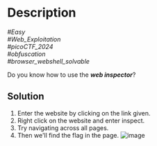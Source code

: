 # Description

_#Easy_<br>
_#Web_Exploitation_<br>
_#picoCTF_2024_<br>
_#obfuscation_<br>
_#browser_webshell_solvable_<br>

Do you know how to use the ***web inspector***?

## Solution

1. Enter the website by clicking on the link given.
2. Right click on the website and enter inspect.
3. Try navigating across all pages.
4. Then we'll find the flag in the page.
   ![image](https://github.com/user-attachments/assets/700b09d2-c31d-413e-b6ca-df35e79b397e)

